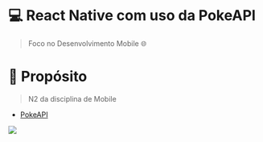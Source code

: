 # 💻 **React Native com uso da PokeAPI**

> Foco no Desenvolvimento Mobile 🌐

# 🚀 **Propósito**

> N2 da disciplina de Mobile

- [PokeAPI](https://pokeapi.co/)

<img src="https://i.pinimg.com/originals/6c/2f/1e/6c2f1ea7db3ac82ff5562ec050ef47ea.gif">
